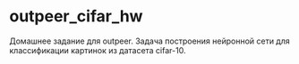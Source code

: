 # outpeer_cifar_hw
Домашнее задание для outpeer. Задача построения нейронной сети для классификации картинок из датасета cifar-10.
